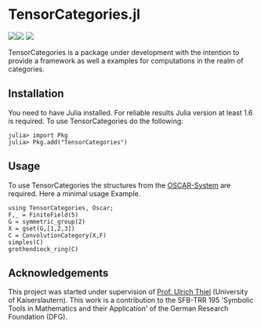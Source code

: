 # TensorCategories.jl

[![][docs-stable-img]][docs-stable-url][![][ga-img]][ga-url] [![][codecov_img]][codecov_url]

TensorCategories is a package under development with the intention to provide a framework as well a examples for computations in the realm of categories.

## Installation

You need to have Julia installed. For reliable results Julia version at least 1.6 is required. To use TensorCategories
do the following:

```julia-repl
julia> import Pkg
julia> Pkg.add("TensorCategories")
```

## Usage

To use TensorCategories the structures from the [OSCAR-System](https://github.com/oscar-system/Oscar.jl) are required. Here a minimal usage Example.

```@repl
using TensorCategories, Oscar;
F,_ = FiniteField(5)
G = symmetric_group(2)
X = gset(G,[1,2,3])
C = ConvolutionCategory(X,F)
simples(C)
grothendieck_ring(C)
```

## Acknowledgements

This project was started under supervision of [Prof. Ulrich Thiel](https://ulthiel.com/math/)  (University of Kaiserslautern). This work is a
contribution to the SFB-TRR 195 'Symbolic Tools in Mathematics and their
Application' of the German Research Foundation (DFG).


[docs-stable-img]: https://img.shields.io/badge/docs-dev-blue.svg
[docs-stable-url]: https://fabianmaeurer.github.io/TensorCategories.jl/

[build-status-img]: https://ci.appveyor.com/api/projects/status/egtv4niuustg4kpc?svg=true
[build-status-url]: https://ci.appveyor.com/project/FabianMaeurer/TensorCategories-jl

[codecov_img]: https://codecov.io/gh/FabianMaeurer/TensorCategories.jl/branch/master/graph/badge.svg?token=axGHAcozx5
[codecov_url]: https://codecov.io/gh/FabianMaeurer/TensorCategories.jl

[ga-img]: https://github.com/FabianMaeurer/TensorCategories.jl/actions/workflows/runtests.yml/badge.svg
[ga-url]: https://github.com/FabianMaeurer/TensorCategories.jl/actions/workflows/runtests.yml
